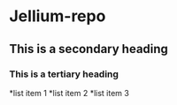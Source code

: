 # Jellium-repo

## This is a secondary heading

### This is a tertiary heading

*list item 1
*list item 2
*list item 3
